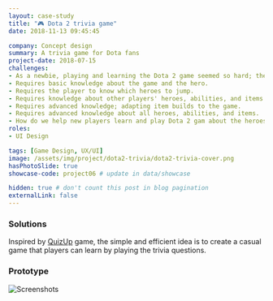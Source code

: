 ```yaml
---
layout: case-study
title: "🎮 Dota 2 trivia game"
date: 2018-11-13 09:45:45

company: Concept design
summary: A trivia game for Dota fans
project-date: 2018-07-15
challenges:
- As a newbie, playing and learning the Dota 2 game seemed so hard; there was a lot of information, guides, and tricks.
- Requires basic knowledge about the game and the hero.
- Requires the player to know which heroes to jump.
- Requires knowledge about other players' heroes, abilities, and items.
- Requires advanced knowledge; adapting item builds to the game.
- Requires advanced knowledge about all heroes, abilities, and items.
- How do we help new players learn and play Dota 2 gam about the heroes' stats/skills easily, quickly, and effortlessly?
roles:
- UI Design

tags: [Game Design, UX/UI]
image: /assets/img/project/dota2-trivia/dota2-trivia-cover.png
hasPhotoSlide: true
showcase-code: project06 # update in data/showcase

hidden: true # don't count this post in blog pagination
externalLink: false
---
```


### Solutions

Inspired by [QuizUp](https://en.wikipedia.org/wiki/QuizUp) game, the simple and efficient idea is to create a casual game that players can learn by playing the trivia questions.

### Prototype
![Screenshots](https://mir-s3-cdn-cf.behance.net/project_modules/fs/371c7c72520433.5bea6fb507e5d.png)


